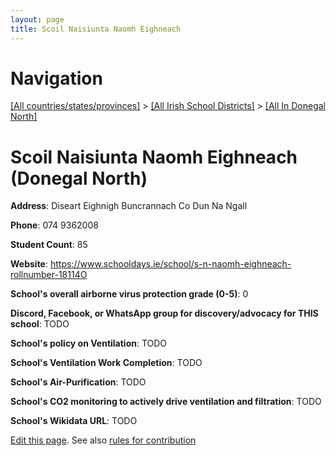 ```yaml
---
layout: page
title: Scoil Naisiunta Naomh Eighneach
---
```

# Navigation

[[All countries/states/provinces]](../../..) > [[All Irish School Districts]](../..) > [[All In Donegal North]](..)

# Scoil Naisiunta Naomh Eighneach (Donegal North)

**Address**: Diseart Eighnigh Buncrannach Co Dun Na Ngall

**Phone**: 074 9362008

**Student Count**: 85

**Website**: <https://www.schooldays.ie/school/s-n-naomh-eighneach-rollnumber-18114O>

**School's overall airborne virus protection grade (0-5)**: 0

**Discord, Facebook, or WhatsApp group for discovery/advocacy for THIS school**: TODO

**School's policy on Ventilation**: TODO

**School's Ventilation Work Completion**: TODO

**School's Air-Purification**: TODO

**School's CO2 monitoring to actively drive ventilation and filtration**: TODO

**School's Wikidata URL**: TODO


[Edit this page](https://github.com/ventilate-schools/Ireland/edit/main/./Donegal_North/Scoil_Naisiunta_Naomh_Eighneach.md). See also [rules for contribution](../../../contribution-rules/)